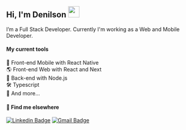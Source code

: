 ## Hi, I'm Denilson <img src="https://media.giphy.com/media/hvRJCLFzcasrR4ia7z/giphy.gif" width="30" >

I’m a Full Stack Developer. Currently I'm working as a Web and Mobile Developer.

#### My current tools 
📲 Front-end Mobile with React Native  
🌎 Front-end Web with React and Next  
📡 Back-end with Node.js  
🛠️ Typescript  
🧰 And more...  

#### 💬 Find me elsewhere

[![Linkedin Badge](https://img.shields.io/badge/-Linkedin-blue?style=flat-square&logo=Linkedin&logoColor=white&link=https://www.linkedin.com/in/rodrigo-goncalves-santana/)](https://www.linkedin.com/in/denilson-martins-2781951b2/) 
[![Gmail Badge](https://img.shields.io/badge/-contato.denilsonsilva@gmail.com-c14438?style=flat-square&logo=Gmail&logoColor=white&link=mailto:contato.denilsonsilva@gmail.com)](mailto:contato.denilsonsilva@gmail.com)


